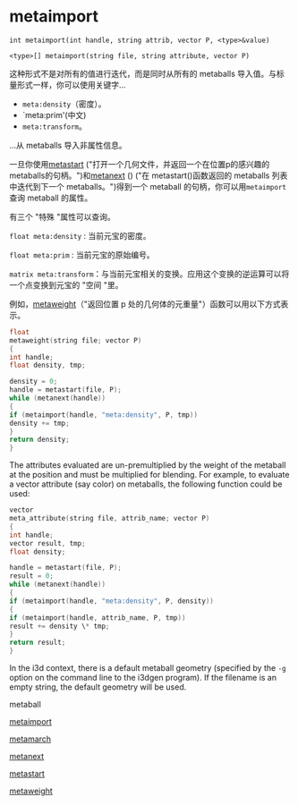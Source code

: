 # metaimport

`int metaimport(int handle, string attrib, vector P, <type>&value)`

`<type>[] metaimport(string file, string attribute, vector P)`

这种形式不是对所有的值进行迭代，而是同时从所有的 metaballs 导入值。与标量形式一样，你可以使用关键字...

- `meta:density`（密度）。
- `meta:prim'(中文)
- `meta:transform`。

...从 metaballs 导入非属性信息。

一旦你使用[metastart](metastart.html) ("打开一个几何文件，并返回一个在位置p的感兴趣的metaballs的句柄。")和[metanext](metanext.html) () ("在 metastart()函数返回的 metaballs 列表中迭代到下一个 metaballs。")得到一个 metaball 的句柄，你可以用`metaimport`查询 metaball 的属性。

有三个 "特殊 "属性可以查询。

`float meta:density` : 当前元宝的密度。

`float meta:prim` : 当前元宝的原始编号。

`matrix meta:transform`：与当前元宝相关的变换。应用这个变换的逆运算可以将一个点变换到元宝的 "空间 "里。

例如，[metaweight](metaweight.html)（"返回位置 p 处的几何体的元重量"）函数可以用以下方式表示。

```c
float
metaweight(string file; vector P)
{
int handle;
float density, tmp;

density = 0;
handle = metastart(file, P);
while (metanext(handle))
{
if (metaimport(handle, "meta:density", P, tmp))
density += tmp;
}
return density;
}

```

The attributes evaluated are un-premultiplied by the weight of the
metaball at the position and must be multiplied for blending. For
example, to evaluate a vector attribute (say color) on metaballs, the
following function could be used:

```c
vector
meta_attribute(string file, attrib_name; vector P)
{
int handle;
vector result, tmp;
float density;

handle = metastart(file, P);
result = 0;
while (metanext(handle))
{
if (metaimport(handle, "meta:density", P, density))
{
if (metaimport(handle, attrib_name, P, tmp))
result += density \* tmp;
}
return result;
}

```

In the i3d context, there is a default metaball geometry (specified
by the `-g` option on the command line to the i3dgen program). If the
filename is an empty string, the default geometry will be used.

metaball

[metaimport](metaimport.html)

[metamarch](metamarch.html)

[metanext](metanext.html)

[metastart](metastart.html)

[metaweight](metaweight.html)
